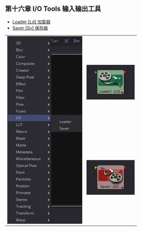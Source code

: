 ## 第十六章 I/O Tools 输入输出工具

- [Loader [Ld] 加载器](./Loader%20[Ld].md) 
- [Saver [Sv] 保存器](./Saver%20[Sv].md) 

<table id="img">
  <tr>
    <td rowspan="3"><img src="images/IO_index.png" alt="IO_index"></td>
    <td><img src="images/index_Loader.jpg" alt="index_Loader"></td>
  </tr>
  <tr>
    <td><img src="images/index_Saver.jpg" alt="index_Saver"></td>
  </tr>
</table>